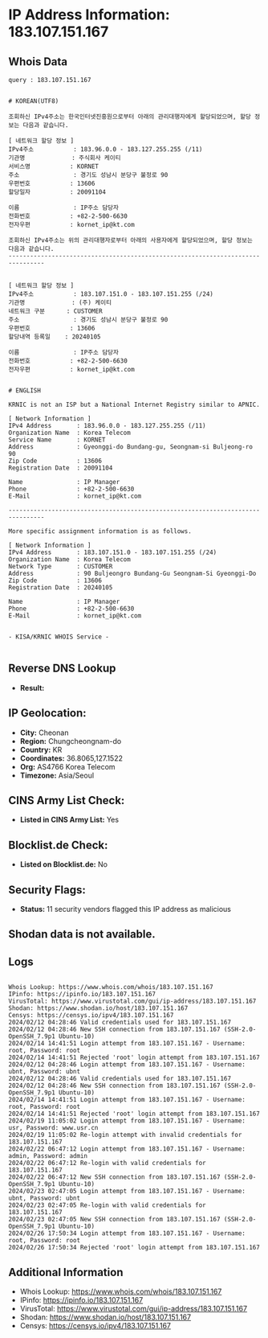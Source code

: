 # IP Address Information: 183.107.151.167

## Whois Data
```
query : 183.107.151.167


# KOREAN(UTF8)

조회하신 IPv4주소는 한국인터넷진흥원으로부터 아래의 관리대행자에게 할당되었으며, 할당 정보는 다음과 같습니다.

[ 네트워크 할당 정보 ]
IPv4주소           : 183.96.0.0 - 183.127.255.255 (/11)
기관명             : 주식회사 케이티
서비스명           : KORNET
주소               : 경기도 성남시 분당구 불정로 90
우편번호           : 13606
할당일자           : 20091104

이름               : IP주소 담당자
전화번호           : +82-2-500-6630
전자우편           : kornet_ip@kt.com

조회하신 IPv4주소는 위의 관리대행자로부터 아래의 사용자에게 할당되었으며, 할당 정보는 다음과 같습니다.
--------------------------------------------------------------------------------


[ 네트워크 할당 정보 ]
IPv4주소           : 183.107.151.0 - 183.107.151.255 (/24)
기관명             : (주) 케이티
네트워크 구분      : CUSTOMER
주소               : 경기도 성남시 분당구 불정로 90
우편번호           : 13606
할당내역 등록일    : 20240105

이름               : IP주소 담당자
전화번호           : +82-2-500-6630
전자우편           : kornet_ip@kt.com


# ENGLISH

KRNIC is not an ISP but a National Internet Registry similar to APNIC.

[ Network Information ]
IPv4 Address       : 183.96.0.0 - 183.127.255.255 (/11)
Organization Name  : Korea Telecom
Service Name       : KORNET
Address            : Gyeonggi-do Bundang-gu, Seongnam-si Buljeong-ro 90
Zip Code           : 13606
Registration Date  : 20091104

Name               : IP Manager
Phone              : +82-2-500-6630
E-Mail             : kornet_ip@kt.com

--------------------------------------------------------------------------------

More specific assignment information is as follows.

[ Network Information ]
IPv4 Address       : 183.107.151.0 - 183.107.151.255 (/24)
Organization Name  : Korea Telecom
Network Type       : CUSTOMER
Address            : 90 Buljeongro Bundang-Gu Seongnam-Si Gyeonggi-Do
Zip Code           : 13606
Registration Date  : 20240105

Name               : IP Manager
Phone              : +82-2-500-6630
E-Mail             : kornet_ip@kt.com


- KISA/KRNIC WHOIS Service -


```
## Reverse DNS Lookup
- **Result:** 

## IP Geolocation:
- **City:** Cheonan
- **Region:** Chungcheongnam-do
- **Country:** KR
- **Coordinates:** 36.8065,127.1522
- **Org:** AS4766 Korea Telecom
- **Timezone:** Asia/Seoul

## CINS Army List Check:
- **Listed in CINS Army List:** 
Yes

## Blocklist.de Check:
- **Listed on Blocklist.de:** 
No

## Security Flags:
- **Status:** 11 security vendors flagged this IP address as malicious

## Shodan data is not available.

## Logs
```

Whois Lookup: https://www.whois.com/whois/183.107.151.167
IPinfo: https://ipinfo.io/183.107.151.167
VirusTotal: https://www.virustotal.com/gui/ip-address/183.107.151.167
Shodan: https://www.shodan.io/host/183.107.151.167
Censys: https://censys.io/ipv4/183.107.151.167
2024/02/12 04:28:46 Valid credentials used for 183.107.151.167
2024/02/12 04:28:46 New SSH connection from 183.107.151.167 (SSH-2.0-OpenSSH_7.9p1 Ubuntu-10)
2024/02/14 14:41:51 Login attempt from 183.107.151.167 - Username: root, Password: root
2024/02/14 14:41:51 Rejected 'root' login attempt from 183.107.151.167
2024/02/12 04:28:46 Login attempt from 183.107.151.167 - Username: ubnt, Password: ubnt
2024/02/12 04:28:46 Valid credentials used for 183.107.151.167
2024/02/12 04:28:46 New SSH connection from 183.107.151.167 (SSH-2.0-OpenSSH_7.9p1 Ubuntu-10)
2024/02/14 14:41:51 Login attempt from 183.107.151.167 - Username: root, Password: root
2024/02/14 14:41:51 Rejected 'root' login attempt from 183.107.151.167
2024/02/19 11:05:02 Login attempt from 183.107.151.167 - Username: usr, Password: www.usr.cn
2024/02/19 11:05:02 Re-login attempt with invalid credentials for 183.107.151.167
2024/02/22 06:47:12 Login attempt from 183.107.151.167 - Username: admin, Password: admin
2024/02/22 06:47:12 Re-login with valid credentials for 183.107.151.167
2024/02/22 06:47:12 New SSH connection from 183.107.151.167 (SSH-2.0-OpenSSH_7.9p1 Ubuntu-10)
2024/02/23 02:47:05 Login attempt from 183.107.151.167 - Username: ubnt, Password: ubnt
2024/02/23 02:47:05 Re-login with valid credentials for 183.107.151.167
2024/02/23 02:47:05 New SSH connection from 183.107.151.167 (SSH-2.0-OpenSSH_7.9p1 Ubuntu-10)
2024/02/26 17:50:34 Login attempt from 183.107.151.167 - Username: root, Password: root
2024/02/26 17:50:34 Rejected 'root' login attempt from 183.107.151.167

```
## Additional Information
- Whois Lookup: https://www.whois.com/whois/183.107.151.167
- IPinfo: https://ipinfo.io/183.107.151.167
- VirusTotal: https://www.virustotal.com/gui/ip-address/183.107.151.167
- Shodan: https://www.shodan.io/host/183.107.151.167
- Censys: https://censys.io/ipv4/183.107.151.167

